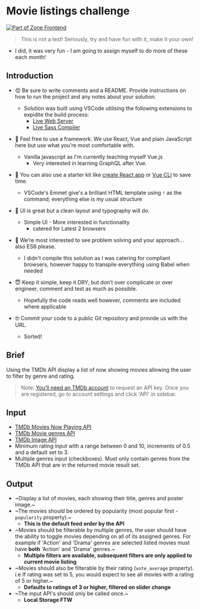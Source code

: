 # Movie listings challenge

[![Part of Zone Frontend][zone-fe-image]][zone-fe-url]

> This is not a test! Seriously, try and have fun with it, make it your own!

- I did, it was very fun - I am going to assign myself to do more of these each month!

## Introduction

* 😍 Be sure to write comments and a README. Provide instructions on how to run the project and any notes about your solution.
  - Solution was built using VSCode utilising the following extensions to expidite the build process:
    * [Live Web Server][lws]
    * [Live Sass Compiler][lsc]
    
* 🤩 Feel free to use a framework. We use React, Vue and plain JavaScript here but use what you’re most comfortable with.
  - Vanilla javascript as I'm currently teaching myself Vue.js
    * Very interested in learning GraphQL after Vue. 
    
* 🤨 You can also use a starter kit like [create React app][create-react-app] or [Vue CLI][vue-cli] to save time.
  - VSCode's Emmet give's a brilliant HTML template using `!` as the command; everything else is my usual structure
  
* 🤗 UI is great but a clean layout and typography will do.
  - Simple UI - More interested in functionality
    * catered for Latest 2 browsers 

* 🧐 We’re most interested to see problem solving and your approach… also ES6 please.
  - I didn't compile this solution as I was catering for compliant browsers, however happy to transpile everything using Babel when needed

* 😇 Keep it simple, keep it DRY, but don’t over complicate or over engineer, comment and test as much as possible.
  - Hopefully the code reads well however, comments are included where applicable
  
* 🤓 Commit your code to a public Git repository and provide us with the URL.
  - Sorted!

## Brief

Using the TMDb API display a list of now showing movies allowing the user to filter by genre and rating.

> Note: [You’ll need an TMDb account][tmdb-signup] to request an API key. Once you are registered, go to account settings and click 'API' in sidebar.

## Input

* [TMDb Movies Now Playing API][tmdb-now-playing]
* [TMDb Movie genres API][tmdb-genres]
* [TMDb Image API][tmdb-images]
* Minimum rating input with a range between 0 and 10, increments of 0.5 and a default set to 3.
* Multiple genres input (checkboxes). Must only contain genres from the TMDb API that are in the returned movie result set.

## Output

* ~Display a list of movies, each showing their title, genres and poster image.~
* ~The movies should be ordered by popularity (most popular first - `popularity` property).~
  * **This is the default feed order by the API**
* ~Movies should be filterable by multiple genres, the user should have the ability to toggle movies depending on all of its assigned genres. For example if 'Action' and 'Drama' genres are selected listed movies must have **both** 'Action' and 'Drama' genres.~
  * **Multiple filters are available, subsequent filters are only applied to current movie listing**
* ~Movies should also be filterable by their rating (`vote_average` property). i.e If rating was set to 5, you would expect to see all movies with a rating of 5 or higher.~
  * **Defaults to ratings of 3 or higher, filtered on slider change**
* ~The input API's should only be called once.~
  * **Local Storage FTW**

[zone-fe-image]: https://img.shields.io/badge/-frontend-lightgrey.svg?logo=data:image/svg+xml;base64,PHN2ZyB2aWV3Qm94PSIwIDAgMTMgMTQiIHZlcnNpb249IjEuMSIgeG1sbnM9Imh0dHA6Ly93d3cudzMub3JnLzIwMDAvc3ZnIiB4bWxuczp4bGluaz0iaHR0cDovL3d3dy53My5vcmcvMTk5OS94bGluayI+ICAgIDxwb2x5Z29uIGlkPSJTaGFwZSIgZmlsbD0iI0ZGRkZGRiIgZmlsbC1ydWxlPSJub256ZXJvIiBwb2ludHM9IjYuMjc3NjY4NzEgMTAuNzU0MjMzMSAxMi45OTU5NTA5IDAgMi43MzMwMDYxMyAwIDAuNzMwMDYxMzUgMy4xOTc2Njg3MSA2LjcxOTE0MTEgMy4xOTc2Njg3MSAwIDEzLjk1MTA0MjkgMTAuMjU5NTA5MiAxMy45NTEwNDI5IDEyLjI2MzMxMjkgMTAuNzUxNjU2NCI+PC9wb2x5Z29uPjwvc3ZnPg==&longCache=true&style=flat-square&colorA=2C2B39&colorB=1010E5
[zone-fe-url]: https://github.com/zone/frontend
[create-react-app]: https://github.com/facebook/create-react-app#readme
[vue-cli]: https://vuejs.org/v2/guide/installation.html#CLI
[tmdb-now-playing]: https://developers.themoviedb.org/3/movies/get-now-playing
[tmdb-genres]: https://developers.themoviedb.org/3/genres/get-movie-list
[tmdb-signup]: https://www.themoviedb.org/account/signup
[tmdb-images]: https://developers.themoviedb.org/3/getting-started/images
[lws]: https://github.com/ritwickdey/vscode-live-server
[lsc]: https://github.com/ritwickdey/vscode-live-sass-compiler
